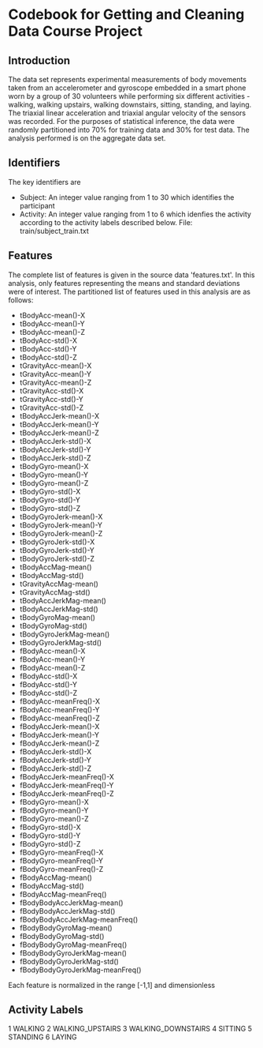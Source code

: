 # Codebook for Getting and Cleaning Data Course Project

## Introduction

The data set represents experimental measurements of body movements taken from an accelerometer and gyroscope embedded in a smart phone worn by a group of 30 volunteers while performing six different activities - walking, walking upstairs, walking downstairs, sitting, standing, and laying. The triaxial linear acceleration and triaxial angular velocity of the sensors was recorded. For the purposes of statistical inference, the data were randomly partitioned into 70% for training data and 30% for test data. The analysis performed is on the aggregate data set.

## Identifiers

The key identifiers are
* Subject: An integer value ranging from 1 to 30 which identifies the participant
* Activity: An integer value ranging from 1 to 6 which idenfies the activity according to the activity labels described below. File:  train/subject_train.txt

## Features

The complete list of features is given in the source data 'features.txt'. In this analysis, only features representing the means and standard deviations were of interest. The partitioned list of features used in this analysis are as follows:

*	tBodyAcc-mean()-X
*	tBodyAcc-mean()-Y
*	tBodyAcc-mean()-Z
*	tBodyAcc-std()-X
*	tBodyAcc-std()-Y
*	tBodyAcc-std()-Z
*	tGravityAcc-mean()-X
*	tGravityAcc-mean()-Y
*	tGravityAcc-mean()-Z
*	tGravityAcc-std()-X
*	tGravityAcc-std()-Y
*	tGravityAcc-std()-Z
*	tBodyAccJerk-mean()-X
*	tBodyAccJerk-mean()-Y
*	tBodyAccJerk-mean()-Z
*	tBodyAccJerk-std()-X
*	tBodyAccJerk-std()-Y
*	tBodyAccJerk-std()-Z
*	tBodyGyro-mean()-X
*	tBodyGyro-mean()-Y
*	tBodyGyro-mean()-Z
*	tBodyGyro-std()-X
*	tBodyGyro-std()-Y
*	tBodyGyro-std()-Z
*	tBodyGyroJerk-mean()-X
*	tBodyGyroJerk-mean()-Y
*	tBodyGyroJerk-mean()-Z
*	tBodyGyroJerk-std()-X
*	tBodyGyroJerk-std()-Y
*	tBodyGyroJerk-std()-Z
*	tBodyAccMag-mean()
*	tBodyAccMag-std()
*	tGravityAccMag-mean()
*	tGravityAccMag-std()
*	tBodyAccJerkMag-mean()
*	tBodyAccJerkMag-std()
*	tBodyGyroMag-mean()
*	tBodyGyroMag-std()
*	tBodyGyroJerkMag-mean()
*	tBodyGyroJerkMag-std()
*	fBodyAcc-mean()-X
*	fBodyAcc-mean()-Y
*	fBodyAcc-mean()-Z
*	fBodyAcc-std()-X
*	fBodyAcc-std()-Y
*	fBodyAcc-std()-Z
*	fBodyAcc-meanFreq()-X
*	fBodyAcc-meanFreq()-Y
*	fBodyAcc-meanFreq()-Z
*	fBodyAccJerk-mean()-X
*	fBodyAccJerk-mean()-Y
*	fBodyAccJerk-mean()-Z
*	fBodyAccJerk-std()-X
*	fBodyAccJerk-std()-Y
*	fBodyAccJerk-std()-Z
*	fBodyAccJerk-meanFreq()-X
*	fBodyAccJerk-meanFreq()-Y
*	fBodyAccJerk-meanFreq()-Z
*	fBodyGyro-mean()-X
*	fBodyGyro-mean()-Y
*	fBodyGyro-mean()-Z
*	fBodyGyro-std()-X
*	fBodyGyro-std()-Y
*	fBodyGyro-std()-Z
*	fBodyGyro-meanFreq()-X
*	fBodyGyro-meanFreq()-Y
*	fBodyGyro-meanFreq()-Z
*	fBodyAccMag-mean()
*	fBodyAccMag-std()
*	fBodyAccMag-meanFreq()
*	fBodyBodyAccJerkMag-mean()
*	fBodyBodyAccJerkMag-std()
*	fBodyBodyAccJerkMag-meanFreq()
*	fBodyBodyGyroMag-mean()
*	fBodyBodyGyroMag-std()
*	fBodyBodyGyroMag-meanFreq()
*	fBodyBodyGyroJerkMag-mean()
*	fBodyBodyGyroJerkMag-std()
*	fBodyBodyGyroJerkMag-meanFreq()

Each feature is normalized in the range [-1,1] and dimensionless

## Activity Labels
1 WALKING
2 WALKING_UPSTAIRS
3 WALKING_DOWNSTAIRS
4 SITTING
5 STANDING
6 LAYING